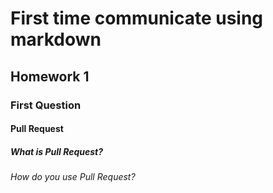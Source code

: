 # First time communicate using markdown
## Homework 1
### First Question
#### Pull Request
##### What is Pull Request?
###### How do you use Pull Request?
